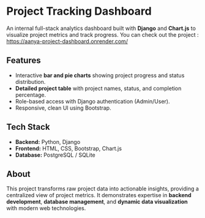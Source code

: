 # Project Tracking Dashboard

An internal full-stack analytics dashboard built with **Django** and **Chart.js** to visualize project metrics and track progress.
You can check out the project : https://aanya-project-dashboard.onrender.com/

## Features
- Interactive **bar and pie charts** showing project progress and status distribution.  
- **Detailed project table** with project names, status, and completion percentage.  
- Role-based access with Django authentication (Admin/User).  
- Responsive, clean UI using Bootstrap.  

## Tech Stack
- **Backend:** Python, Django  
- **Frontend:** HTML, CSS, Bootstrap, Chart.js  
- **Database:** PostgreSQL / SQLite  

## About
This project transforms raw project data into actionable insights, providing a centralized view of project metrics. It demonstrates expertise in **backend development**, **database management**, and **dynamic data visualization** with modern web technologies.  
